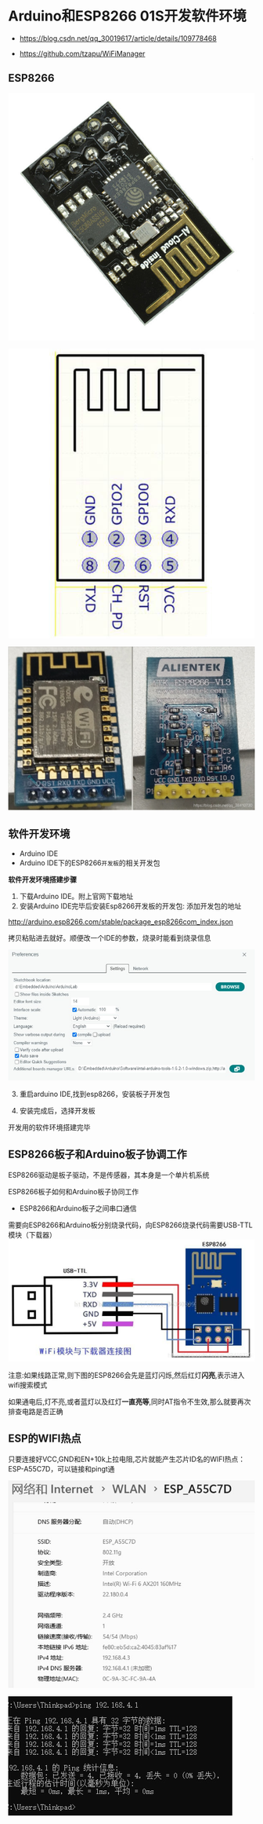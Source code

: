 # Arduino和ESP8266 01S开发软件环境

* https://blog.csdn.net/qq_30019617/article/details/109778468

* https://github.com/tzapu/WiFiManager

## ESP8266

![](img/ESP8266.jpg)

![](img/esp8266_pins.jpg)


![](img/esp8266_pins_2.jpg)

## 软件开发环境

* Arduino IDE
* Arduino IDE下的ESP8266`开发板`的相关开发包

**软件开发环境搭建步骤**

1. 下载Arduino IDE。附上官网下载地址
2. 安装Arduino IDE完毕后安装Esp8266开发板的开发包: 添加开发包的地址

http://arduino.esp8266.com/stable/package_esp8266com_index.json

拷贝粘贴进去就好。顺便改一个IDE的参数，烧录时能看到烧录信息

![](img/ESP8266/ESP8266_boards_manager.jpg)

3. 重启arduino IDE,找到esp8266，安装板子开发包

4. 安装完成后，选择开发板

开发用的软件环境搭建完毕

## ESP8266板子和Arduino板子协调工作

ESP8266驱动是板子驱动，不是传感器，其本身是一个单片机系统

ESP8266板子如何和Arduino板子协同工作

* ESP8266和Arduino板子之间串口通信

需要向ESP8266和Arduino板分别烧录代码，向ESP8266烧录代码需要USB-TTL模块（下载器）
![](img/esp8266_pins_1.jpg)

注意:如果线路正常,则下图的ESP8266会先是蓝灯闪烁,然后红灯**闪亮**,表示进入wifi搜索模式

如果通电后,灯不亮,或者蓝灯以及红灯**一直亮等**,同时AT指令不生效,那么就要再次排查电路是否正确

## ESP的WIFI热点

只要连接好VCC,GND和EN+10k上拉电阻,芯片就能产生芯片ID名的WIFI热点：ESP-A55C7D，可以链接和pingt通

![](img/wifispot_1.jpg)

![](img/wifispot.jpg)


